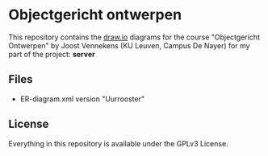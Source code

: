 # Objectgericht ontwerpen
This repository contains the [draw.io](http://www.draw.io) diagrams for the course "Objectgericht Ontwerpen" by Joost Vennekens (KU Leuven, Campus De Nayer) for my part of the project: __server__

## Files
- ER-diagram.xml version "Uurrooster"

## License
Everything in this repository is available under the GPLv3 License.
